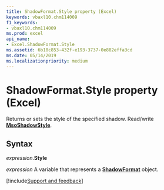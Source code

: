 ```yaml
---
title: ShadowFormat.Style property (Excel)
keywords: vbaxl10.chm114009
f1_keywords:
- vbaxl10.chm114009
ms.prod: excel
api_name:
- Excel.ShadowFormat.Style
ms.assetid: 6b10c853-432f-e193-3737-0e882effa3cd
ms.date: 05/14/2019
ms.localizationpriority: medium
---
```



# ShadowFormat.Style property (Excel)

Returns or sets the style of the specified shadow. Read/write **[MsoShadowStyle](Office.MsoShadowStyle.md)**.


## Syntax

_expression_.**Style**

_expression_ A variable that represents a **[ShadowFormat](Excel.ShadowFormat.md)** object.




[!include[Support and feedback](~/includes/feedback-boilerplate.md)]